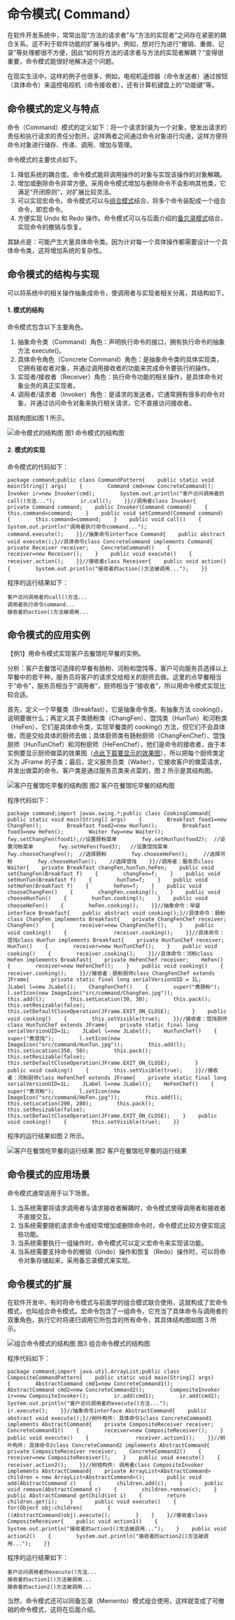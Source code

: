 # 命令模式( Command）

在软件开发系统中，常常出现“方法的请求者”与“方法的实现者”之间存在紧密的耦合关系。这不利于软件功能的扩展与维护。例如，想对行为进行“撤销、重做、记录”等处理都很不方便，因此“如何将方法的请求者与方法的实现者解耦？”变得很重要，命令模式能很好地解决这个问题。

在现实生活中，这样的例子也很多，例如，电视机遥控器（命令发送者）通过按钮（具体命令）来遥控电视机（命令接收者），还有计算机键盘上的“功能键”等。

## 命令模式的定义与特点

命令（Command）模式的定义如下：将一个请求封装为一个对象，使发出请求的责任和执行请求的责任分割开。这样两者之间通过命令对象进行沟通，这样方便将命令对象进行储存、传递、调用、增加与管理。

命令模式的主要优点如下。

1. 降低系统的耦合度。命令模式能将调用操作的对象与实现该操作的对象解耦。
2. 增加或删除命令非常方便。采用命令模式增加与删除命令不会影响其他类，它满足“开闭原则”，对扩展比较灵活。
3. 可以实现宏命令。命令模式可以与[组合模式](http://c.biancheng.net/view/1373.html)结合，将多个命令装配成一个组合命令，即宏命令。
4. 方便实现 Undo 和 Redo 操作。命令模式可以与后面介绍的[备忘录模式](http://c.biancheng.net/view/1400.html)结合，实现命令的撤销与恢复。


其缺点是：可能产生大量具体命令类。因为计对每一个具体操作都需要设计一个具体命令类，这将增加系统的复杂性。

## 命令模式的结构与实现

可以将系统中的相关操作抽象成命令，使调用者与实现者相关分离，其结构如下。

#### 1. 模式的结构

命令模式包含以下主要角色。

1. 抽象命令类（Command）角色：声明执行命令的接口，拥有执行命令的抽象方法 execute()。
2. 具体命令角色（Concrete  Command）角色：是抽象命令类的具体实现类，它拥有接收者对象，并通过调用接收者的功能来完成命令要执行的操作。
3. 实现者/接收者（Receiver）角色：执行命令功能的相关操作，是具体命令对象业务的真正实现者。
4. 调用者/请求者（Invoker）角色：是请求的发送者，它通常拥有很多的命令对象，并通过访问命令对象来执行相关请求，它不直接访问接收者。


其结构图如图 1 所示。



![命令模式的结构图](http://c.biancheng.net/uploads/allimg/181116/3-1Q11611335E44.gif)
图1 命令模式的结构图

#### 2. 模式的实现

命令模式的代码如下：

```
package command;public class CommandPattern{    public static void main(String[] args)    {        Command cmd=new ConcreteCommand();        Invoker ir=new Invoker(cmd);        System.out.println("客户访问调用者的call()方法...");        ir.call();    }}//调用者class Invoker{    private Command command;    public Invoker(Command command)    {        this.command=command;    }    public void setCommand(Command command)    {        this.command=command;    }    public void call()    {        System.out.println("调用者执行命令command...");        command.execute();    }}//抽象命令interface Command{    public abstract void execute();}//具体命令class ConcreteCommand implements Command{    private Receiver receiver;    ConcreteCommand()    {        receiver=new Receiver();    }    public void execute()    {        receiver.action();    }}//接收者class Receiver{    public void action()    {        System.out.println("接收者的action()方法被调用...");    }}
```


程序的运行结果如下：

```
客户访问调用者的call()方法...
调用者执行命令command...
接收者的action()方法被调用...
```

## 命令模式的应用实例

【例1】用命令模式实现客户去餐馆吃早餐的实例。

分析：客户去餐馆可选择的早餐有肠粉、河粉和馄饨等，客户可向服务员选择以上早餐中的若干种，服务员将客户的请求交给相关的厨师去做。这里的点早餐相当于“命令”，服务员相当于“调用者”，厨师相当于“接收者”，所以用命令模式实现比较合适。

首先，定义一个早餐类（Breakfast），它是抽象命令类，有抽象方法 cooking()，说明要做什么；再定义其子类肠粉类（ChangFen）、馄饨类（HunTun）和河粉类（HeFen），它们是具体命令类，实现早餐类的 cooking() 方法，但它们不会具体做，而是交给具体的厨师去做；具体厨师类有肠粉厨师（ChangFenChef）、馄蚀厨师（HunTunChef）和河粉厨师（HeFenChef），他们是命令的接收者，由于本实例要显示厨师做菜的效果图（[点此下载要显示的效果图](http://c.biancheng.net/uploads/soft/181113/3-1Q116125200.zip)），所以把每个厨师类定义为 JFrame 的子类；最后，定义服务员类（Waiter），它接收客户的做菜请求，并发出做菜的命令。客户类是通过服务员类来点菜的，图 2 所示是其结构图。



![客户在餐馆吃早餐的结构图](http://c.biancheng.net/uploads/allimg/181116/3-1Q1161134341E.gif)
图2 客户在餐馆吃早餐的结构图


程序代码如下：

```
package command;import javax.swing.*;public class CookingCommand{    public static void main(String[] args)    {        Breakfast food1=new ChangFen();        Breakfast food2=new HunTun();        Breakfast food3=new HeFen();        Waiter fwy=new Waiter();        fwy.setChangFen(food1);//设置肠粉菜单        fwy.setHunTun(food2);  //设置河粉菜单        fwy.setHeFen(food3);   //设置馄饨菜单        fwy.chooseChangFen();  //选择肠粉        fwy.chooseHeFen();     //选择河粉        fwy.chooseHunTun();    //选择馄饨    }}//调用者：服务员class Waiter{    private Breakfast changFen,hunTun,heFen;    public void setChangFen(Breakfast f)    {        changFen=f;    }    public void setHunTun(Breakfast f)    {        hunTun=f;    }    public void setHeFen(Breakfast f)    {        heFen=f;    }    public void chooseChangFen()    {        changFen.cooking();    }    public void chooseHunTun()    {        hunTun.cooking();    }    public void chooseHeFen()    {        heFen.cooking();    }}//抽象命令：早餐interface Breakfast{    public abstract void cooking();}//具体命令：肠粉class ChangFen implements Breakfast{    private ChangFenChef receiver;    ChangFen()    {        receiver=new ChangFenChef();    }    public void cooking()    {               receiver.cooking();    }}//具体命令：馄饨class HunTun implements Breakfast{    private HunTunChef receiver;    HunTun()    {        receiver=new HunTunChef();    }    public void cooking()    {        receiver.cooking();    }}//具体命令：河粉class HeFen implements Breakfast{    private HeFenChef receiver;    HeFen()    {        receiver=new HeFenChef();    }    public void cooking()    {        receiver.cooking();    }}//接收者：肠粉厨师class ChangFenChef extends JFrame{       private static final long serialVersionUID = 1L;    JLabel l=new JLabel();    ChangFenChef()    {        super("煮肠粉");        l.setIcon(new ImageIcon("src/command/ChangFen.jpg"));        this.add(l);        this.setLocation(30, 30);        this.pack();        this.setResizable(false);        this.setDefaultCloseOperation(JFrame.EXIT_ON_CLOSE);       }    public void cooking()    {        this.setVisible(true);    }}//接收者：馄饨厨师class HunTunChef extends JFrame{    private static final long serialVersionUID=1L;    JLabel l=new JLabel();    HunTunChef()    {        super("煮馄饨");        l.setIcon(new ImageIcon("src/command/HunTun.jpg"));        this.add(l);        this.setLocation(350, 50);        this.pack();        this.setResizable(false);        this.setDefaultCloseOperation(JFrame.EXIT_ON_CLOSE);        }    public void cooking()    {        this.setVisible(true);    }}//接收者：河粉厨师class HeFenChef extends JFrame{    private static final long serialVersionUID=1L;    JLabel l=new JLabel();    HeFenChef()    {        super("煮河粉");        l.setIcon(new ImageIcon("src/command/HeFen.jpg"));        this.add(l);        this.setLocation(200, 280);        this.pack();        this.setResizable(false);        this.setDefaultCloseOperation(JFrame.EXIT_ON_CLOSE);    }    public void cooking()    {        this.setVisible(true);    }}
```


程序的运行结果如图 2 所示。



![客户在餐馆吃早餐的运行结果](http://c.biancheng.net/uploads/allimg/181116/3-1Q11611350Q06.jpg)
图2 客户在餐馆吃早餐的运行结果

## 命令模式的应用场景

命令模式通常适用于以下场景。

1. 当系统需要将请求调用者与请求接收者解耦时，命令模式使得调用者和接收者不直接交互。
2. 当系统需要随机请求命令或经常增加或删除命令时，命令模式比较方便实现这些功能。
3. 当系统需要执行一组操作时，命令模式可以定义宏命令来实现该功能。
4. 当系统需要支持命令的撤销（Undo）操作和恢复（Redo）操作时，可以将命令对象存储起来，采用备忘录模式来实现。

## 命令模式的扩展

在软件开发中，有时将命令模式与前面学的组合模式联合使用，这就构成了宏命令模式，也叫组合命令模式。宏命令包含了一组命令，它充当了具体命令与调用者的双重角色，执行它时将递归调用它所包含的所有命令，其具体结构图如图 3 所示。



![组合命令模式的结构图](http://c.biancheng.net/uploads/allimg/181116/3-1Q1161135322R.gif)
图3 组合命令模式的结构图


程序代码如下：

```
package command;import java.util.ArrayList;public class CompositeCommandPattern{    public static void main(String[] args)    {        AbstractCommand cmd1=new ConcreteCommand1();        AbstractCommand cmd2=new ConcreteCommand2();        CompositeInvoker ir=new CompositeInvoker();        ir.add(cmd1);        ir.add(cmd2);        System.out.println("客户访问调用者的execute()方法...");        ir.execute();    }}//抽象命令interface AbstractCommand{    public abstract void execute();}//树叶构件: 具体命令1class ConcreteCommand1 implements AbstractCommand{    private CompositeReceiver receiver;    ConcreteCommand1()    {        receiver=new CompositeReceiver();    }    public void execute()    {               receiver.action1();    }}//树叶构件: 具体命令2class ConcreteCommand2 implements AbstractCommand{    private CompositeReceiver receiver;    ConcreteCommand2()    {        receiver=new CompositeReceiver();    }    public void execute()    {               receiver.action2();    }}//树枝构件: 调用者class CompositeInvoker implements AbstractCommand{    private ArrayList<AbstractCommand> children = new ArrayList<AbstractCommand>();       public void add(AbstractCommand c)    {        children.add(c);    }       public void remove(AbstractCommand c)    {        children.remove(c);    }       public AbstractCommand getChild(int i)    {        return children.get(i);    }       public void execute()    {        for(Object obj:children)        {            ((AbstractCommand)obj).execute();        }    }    }//接收者class CompositeReceiver{    public void action1()    {        System.out.println("接收者的action1()方法被调用...");    }    public void action2()    {        System.out.println("接收者的action2()方法被调用...");    }}
```


程序的运行结果如下：

```
客户访问调用者的execute()方法...
接收者的action1()方法被调用...
接收者的action2()方法被调用...
```


当然，命令模式还可以同备忘录（Memento）模式组合使用，这样就变成了可撤销的命令模式，这将在后面介绍。